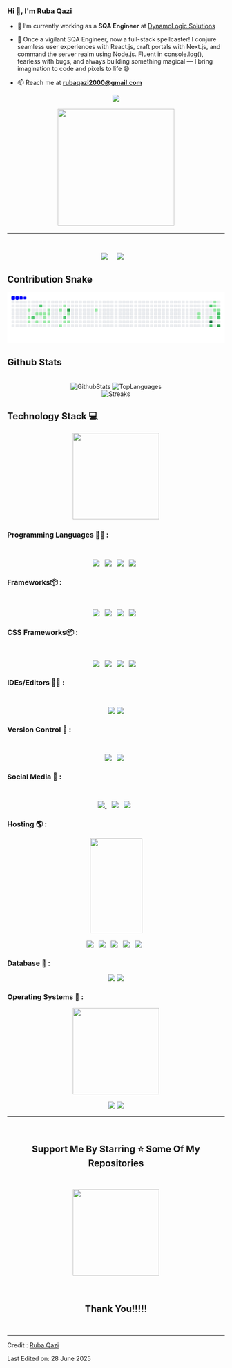 ### Hi 👋, I'm Ruba Qazi


<div>

- 🌱 I’m currently working as a **SQA Engineer** at [DynamoLogic Solutions](https://www.dynamologic.com/)

- 🤪 Once a vigilant SQA Engineer, now a full-stack spellcaster!
I conjure seamless user experiences with React.js, craft portals with Next.js, and command the server realm using Node.js. Fluent in console.log(), fearless with bugs, and always building something magical — I bring imagination to code and pixels to life 😄 
- 📫 Reach me at **rubaqazi2000@gmail.com**

<p align='center'>
<img src="https://readme-typing-svg.herokuapp.com?color=%2336BCF7&size=25&center=true&vCenter=true&width=433&height=75&lines=I'm+Ruba+Qazi;Web+Developer;MERN+Engineer;SQA+Engineer;%40ruba24">
</p>
<p align='center'>
<img src="https://media.giphy.com/media/QvpqTCiEcwtvx6wwJK/giphy.gif" width="270" height="270" frameBorder="0" allowFullScreen></img></p>
<hr>
<br>
<p align='center'>
<img src="https://komarev.com/ghpvc/?username=ruba24">&nbsp;&nbsp;&nbsp;&nbsp;
<img src="https://img.shields.io/github/followers/ruba24?style=social">&nbsp;&nbsp;&nbsp;&nbsp;

</p>

</div>

## Contribution Snake

![snake animation](https://github.com/ruba24/ruba24/blob/output/ocean.gif)

## Github Stats
<br>
<div align="center">
    <img height="155em" src="https://github-readme-stats.vercel.app/api?username=ruba24&show_icons=true&rank_icon=github&theme=slateorange&title_color=f34213&text_color=0c0c0c&icon_color=0c0c0c&locale=en&hide_border=true&bg_color=bbb8b2" alt="GithubStats" />
    <img height="155em" src="https://github-readme-stats.vercel.app/api/top-langs?username=ruba24&show_icons=true&theme=slateorange&title_color=f34213&text_color=0c0c0c&icon_color=0c0c0c&layout=compact&hide_border=true&bg_color=bbb8b2" alt="TopLanguages" />
   
</div>
<div align="center">
    <img  src="https://streak-stats.demolab.com/?user=ruba24&theme=dark" alt="Streaks" />
</div>

## Technology Stack 💻

<p align='center'>
<img src="https://media.giphy.com/media/TEnXkcsHrP4YedChhA/giphy.gif" width="200" height="200" frameBorder="0" class="giphy-embed" allowFullScreen></img></p>

### Programming Languages 👨‍💻 :
<br>
<p align='center'>
<img src="https://img.shields.io/badge/html5-%23E34F26.svg?style=for-the-badge&logo=html5&logoColor=white">&nbsp;&nbsp;
<img src="https://img.shields.io/badge/css3-%231572B6.svg?style=for-the-badge&logo=css3&logoColor=white">&nbsp;&nbsp;
<img src="https://img.shields.io/badge/javascript-%23323330.svg?style=for-the-badge&logo=javascript&logoColor=%23F7DF1E">&nbsp;&nbsp;
<img src="https://img.shields.io/badge/TypeScript-007ACC?style=for-the-badge&logo=typescript&logoColor=white">&nbsp;&nbsp;

</p>


### Frameworks📦 :
<br>
<p align='center'>
<img src="https://img.shields.io/badge/React-20232A?style=for-the-badge&logo=react&logoColor=61DAFB">&nbsp;&nbsp;
<img src="https://img.shields.io/badge/next.js-000000?style=for-the-badge&logo=nextdotjs&logoColor=white">&nbsp;&nbsp;
<img src="https://img.shields.io/badge/node.js-6DA55F?style=for-the-badge&logo=node.js&logoColor=white">&nbsp;&nbsp;
<img src="https://img.shields.io/badge/Express.js-404D59?style=for-the-badge">&nbsp;&nbsp;

</p>

### CSS Frameworks📦 :
<br>
<p align='center'>
<img src="https://img.shields.io/badge/styled--components-DB7093?style=for-the-badge&logo=styled-components&logoColor=white">&nbsp;&nbsp;
<img src="https://img.shields.io/badge/Material--UI-0081CB?style=for-the-badge&logo=material-ui&logoColor=white">&nbsp;&nbsp;
<img src="https://img.shields.io/badge/Tailwind_CSS-38B2AC?style=for-the-badge&logo=tailwind-css&logoColor=white">&nbsp;&nbsp;
<img src="https://img.shields.io/badge/-AntDesign-%230170FE?style=for-the-badge&logo=ant-design&logoColor=white">&nbsp;&nbsp;

</p>



### IDEs/Editors 👨‍🔧 :
<br>
<p align="center">
<img src="https://img.shields.io/badge/Visual%20Studio%20Code-0078d7.svg?style=for-the-badge&logo=visual-studio-code&logoColor=white">
<img src="https://img.shields.io/badge/GitHub%20Codespaces-181717?style=for-the-badge&logo=github&logoColor=white">
</p>


### Version Control 🔧 :
<br>
<p align='center'>
<img src="https://img.shields.io/badge/git-%23F05033.svg?style=for-the-badge&logo=git&logoColor=white">&nbsp;&nbsp;
<img src="https://img.shields.io/badge/github-%23121011.svg?style=for-the-badge&logo=github&logoColor=white">&nbsp;&nbsp;
</p>


### Social Media 🔗 :
<br>
<p align='center'>
<a href="mailto:rubaqazi2000@gmail.com" target="_blank">
<img src="https://img.shields.io/badge/Gmail-D14836?style=for-the-badge&logo=gmail&logoColor=white">
</a>&nbsp;&nbsp;
<a href="https://www.instagram.com/r_u_b_a_q_a_z_i" target="_blank">
<img src="https://img.shields.io/badge/ruba24-%23E4405F.svg?style=for-the-badge&logo=Instagram&logoColor=white"></a>&nbsp;&nbsp;
<a href="https://https://www.linkedin.com/in/ruba-tabassum-a067151b8/" target="_blank">
<img src="https://img.shields.io/badge/linkedin-%230077B5.svg?style=for-the-badge&logo=linkedin&logoColor=white"></a>&nbsp;&nbsp;

</p>


### Hosting 🌎 :

<p align='center'>
<img src="https://media.giphy.com/media/XECtl1Fa2k8IKU2987/giphy.gif" width="121" height="220" frameBorder="0" class="giphy-embed" allowFullScreen></img></p>

<p align='center'>
<img src="https://img.shields.io/badge/Vercel-000000?style=for-the-badge&logo=vercel&logoColor=white">&nbsp;&nbsp;
<img src="https://img.shields.io/badge/netlify-%23000000.svg?style=for-the-badge&logo=netlify&logoColor=#00C7B7">&nbsp;&nbsp;
<img src="https://img.shields.io/badge/heroku-%23430098.svg?style=for-the-badge&logo=heroku&logoColor=white">&nbsp;&nbsp;
<img src="https://img.shields.io/badge/github-%23121011.svg?style=for-the-badge&logo=github&logoColor=white">&nbsp;&nbsp;
<img src="https://img.shields.io/badge/Amazon_AWS-232F3E?style=for-the-badge&logo=amazon-aws&logoColor=white">&nbsp;&nbsp;

</p>

### Database 💾 :

<p align='center'>
<img src="https://img.shields.io/badge/MongoDB-4EA94B?style=for-the-badge&logo=mongodb&logoColor=white">
<img src="https://img.shields.io/badge/PostgreSQL-4169E1?style=for-the-badge&logo=postgresql&logoColor=white">
</p>


### Operating Systems 🐧 :

<p align='center'>
<img src="https://media.giphy.com/media/WFZvB7VIXBgiz3oDXE/giphy.gif" width="200" height="200" frameBorder="0" allowFullScreen></img></p>
<p align='center'>
<img src="https://img.shields.io/badge/Windows-0078D6?style=for-the-badge&logo=windows&logoColor=white">
<img src="https://img.shields.io/badge/macOS-000000?style=for-the-badge&logo=apple&logoColor=white">
</p>
<hr>
<br>

<h2 align='center'>Support Me By Starring ⭐ Some Of My Repositories</h2>
<br>

<p align='center'>
<img src="https://media.giphy.com/media/O51MQ3DduOcGW6ofR3/giphy.gif" width="200" height="200" frameBorder="0" allowFullScreen></img></p>
<br>

<h2 align='center'>Thank You!!!!!</h2>
<br>

------
Credit : [Ruba Qazi](https://github.com/ruba24)

Last Edited on: 28 June 2025

